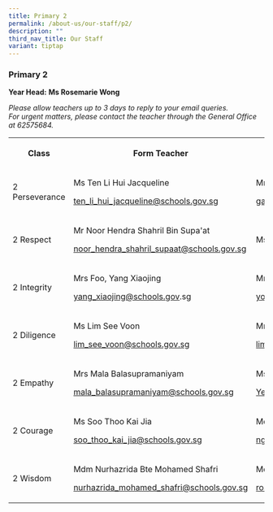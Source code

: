 ```yaml
---
title: Primary 2
permalink: /about-us/our-staff/p2/
description: ""
third_nav_title: Our Staff
variant: tiptap
---
```

<h3><strong>Primary 2</strong></h3>
<p><strong>Year Head:</strong>&nbsp;<strong>Ms Rosemarie Wong</strong>
</p>
<p><em>Please allow teachers up to 3 days to reply to your email queries.</em>&nbsp;
<br><em>For urgent matters, please contact the teacher through the General Office at 62575684.</em>
</p>
<table style="minWidth: 100px">
<colgroup>
<col>
<col>
<col>
<col>
</colgroup>
<tbody>
<tr>
<th rowspan="1" colspan="1">
<p>Class</p>
</th>
<th rowspan="1" colspan="1">
<p>Form Teacher</p>
</th>
<th rowspan="1" colspan="1">
<p>Form Teacher</p>
</th>
<th rowspan="1" colspan="1">
<p>Co-Form Teacher</p>
</th>
</tr>
<tr>
<td rowspan="1" colspan="1">
<p>2 Perseverance</p>
</td>
<td rowspan="1" colspan="1">
<p>Ms Ten Li Hui Jacqueline</p>
<p><a href="mailto:ten_li_hui_jacqueline@schools.gov.sg" rel="noopener noreferrer nofollow" target="_blank">ten_li_hui_jacqueline@schools.gov.sg</a>
</p>
<p></p>
<p></p>
</td>
<td rowspan="1" colspan="1">
<p>Mrs Madhan</p>
<p><a href="mailto:gayathri_ghandi@schools.gov.sg" rel="noopener noreferrer nofollow" target="_blank">gayathri_ghandi@schools.gov.sg</a>
</p>
<p></p>
</td>
<td rowspan="1" colspan="1">
<p></p>
</td>
</tr>
<tr>
<td rowspan="1" colspan="1">
<p>2 Respect</p>
</td>
<td rowspan="1" colspan="1">
<p>Mr Noor Hendra Shahril Bin Supa'at</p>
<p><a href="mailto:noor_hendra_shahril_supaat@schools.gov.sg" rel="noopener noreferrer nofollow" target="_blank">noor_hendra_shahril_supaat@schools.gov.sg</a>
</p>
<p></p>
</td>
<td rowspan="1" colspan="1">
<p>Ms Nyoe Hui Yee</p>
</td>
<td rowspan="1" colspan="1">
<p>Ms Rita Gupta Abdullah</p>
<p><a href="mailto:rita_gupta_k_prasad@schools.gov.sg" rel="noopener noreferrer nofollow" target="_blank">rita_gupta_k_prasad@schools.gov.sg</a>
</p>
<p></p>
</td>
</tr>
<tr>
<td rowspan="1" colspan="1">
<p>2 Integrity</p>
</td>
<td rowspan="1" colspan="1">
<p>Mrs Foo, Yang Xiaojing</p>
<p><a href="mailto:yang_xiaojing@schools.gov" rel="noopener noreferrer nofollow" target="_blank">yang_xiaojing@schools.gov</a>.sg</p>
<p></p>
</td>
<td rowspan="1" colspan="1">
<p>Mr Jim Yong Chian Fei</p>
<p><a href="mailto:yong_chian_fei@schools.gov.sg" rel="noopener noreferrer nofollow" target="_blank">yong_chian_fei@schools.gov.sg</a>
</p>
<p></p>
</td>
<td rowspan="1" colspan="1">
<p></p>
</td>
</tr>
<tr>
<td rowspan="1" colspan="1">
<p>2 Diligence</p>
</td>
<td rowspan="1" colspan="1">
<p>Ms Lim See Voon</p>
<p><a href="mailto:lim_see_voon@schools.gov.sg" rel="noopener noreferrer nofollow" target="_blank">lim_see_voon@schools.gov.sg</a>
</p>
<p></p>
</td>
<td rowspan="1" colspan="1">
<p>Mrs Lim Shimin, Jasmine</p>
<p><a href="mailto:lim_shimin@schools.gov.sg" rel="noopener noreferrer nofollow" target="_blank">lim_shimin@schools.gov.sg</a>
</p>
<p></p>
<p></p>
</td>
<td rowspan="1" colspan="1">
<p></p>
</td>
</tr>
<tr>
<td rowspan="1" colspan="1">
<p>2 Empathy</p>
</td>
<td rowspan="1" colspan="1">
<p>Mrs Mala Balasupramaniyam</p>
<p><a href="mailto:mala_balasupramaniyam@schools.gov.sg" rel="noopener noreferrer nofollow" target="_blank">mala_balasupramaniyam@schools.gov.sg</a>
</p>
<p></p>
</td>
<td rowspan="1" colspan="1">
<p>Ms Yep Lee Yong</p>
<p><a href="mailto:Yep_Lee_Yong@schools.gov" rel="noopener noreferrer nofollow" target="_blank">Yep_Lee_Yong@schools.gov</a>.sg</p>
<p></p>
</td>
<td rowspan="1" colspan="1">
<p></p>
</td>
</tr>
<tr>
<td rowspan="1" colspan="1">
<p>2 Courage</p>
</td>
<td rowspan="1" colspan="1">
<p>Ms Soo Thoo Kai Jia</p>
<p><a href="mailto:soo_thoo_kai_jia@schools.gov.sg" rel="noopener noreferrer nofollow" target="_blank">soo_thoo_kai_jia@schools.gov.sg</a>
</p>
</td>
<td rowspan="1" colspan="1">
<p>Mdm Ng Kang Ping</p>
<p><a href="mailto:ng_kang_ping@schools.gov" rel="noopener noreferrer nofollow" target="_blank">ng_kang_ping@schools.gov.sg</a>
</p>
<p></p>
</td>
<td rowspan="1" colspan="1">
<p></p>
</td>
</tr>
<tr>
<td rowspan="1" colspan="1">
<p>2 Wisdom</p>
</td>
<td rowspan="1" colspan="1">
<p>Mdm Nurhazrida Bte Mohamed Shafri</p>
<p><a href="mailto:nurhazrida_mohamed_shafri@schools.gov.sg" rel="noopener noreferrer nofollow" target="_blank">nurhazrida_mohamed_shafri@schools.gov.sg</a>
</p>
<p></p>
<p></p>
</td>
<td rowspan="1" colspan="1">
<p>Mdm Roslindah Bte Buang Sidik</p>
<p><a href="mailto:roslindah_buang_sidik@schools.gov.sg" rel="noopener noreferrer nofollow" target="_blank">roslindah_buang_sidik@schools.gov.sg</a>
</p>
<p></p>
</td>
<td rowspan="1" colspan="1">
<p>Mdm Yong Fook Lui</p>
<p><a href="mailto:yong_fook_lui@schools.gov.sg" rel="noopener noreferrer nofollow" target="_blank">yong_fook_lui@schools.gov.sg</a>
</p>
<p></p>
</td>
</tr>
</tbody>
</table>
<p></p>